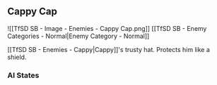 ## Cappy Cap
![[TfSD SB - Image - Enemies - Cappy Cap.png]]
[[TfSD SB - Enemy Categories - Normal|Enemy Category - Normal]]

[[TfSD SB - Enemies - Cappy|Cappy]]'s trusty hat. Protects him like a shield.
### AI States
